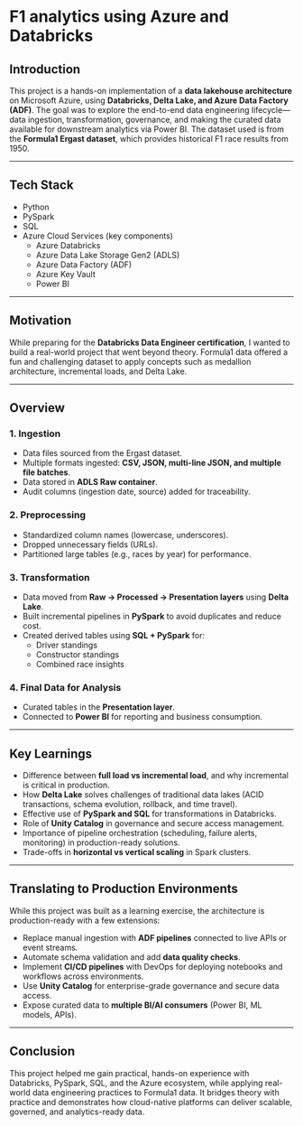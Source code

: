# F1 analytics using Azure and Databricks 

## Introduction  
This project is a hands-on implementation of a **data lakehouse architecture** on Microsoft Azure, using **Databricks, Delta Lake, and Azure Data Factory (ADF)**. The goal was to explore the end-to-end data engineering lifecycle—data ingestion, transformation, governance, and making the curated data available for downstream analytics via Power BI. The dataset used is from the **Formula1 Ergast dataset**, which provides historical F1 race results from 1950.  

---

## Tech Stack  
- Python  
- PySpark  
- SQL  
- Azure Cloud Services (key components)  
  - Azure Databricks  
  - Azure Data Lake Storage Gen2 (ADLS)  
  - Azure Data Factory (ADF)  
  - Azure Key Vault  
  - Power BI  


---

## Motivation  
While preparing for the **Databricks Data Engineer certification**, I wanted to build a real-world project that went beyond theory. Formula1 data offered a fun and challenging dataset to apply concepts such as medallion architecture, incremental loads, and Delta Lake.  

---

## Overview  

### 1. Ingestion  
- Data files sourced from the Ergast dataset.  
- Multiple formats ingested: **CSV, JSON, multi-line JSON, and multiple file batches**.  
- Data stored in **ADLS Raw container**.  
- Audit columns (ingestion date, source) added for traceability.  

### 2. Preprocessing  
- Standardized column names (lowercase, underscores).  
- Dropped unnecessary fields (URLs).  
- Partitioned large tables (e.g., races by year) for performance.  

### 3. Transformation  
- Data moved from **Raw → Processed → Presentation layers** using **Delta Lake**.  
- Built incremental pipelines in **PySpark** to avoid duplicates and reduce cost.  
- Created derived tables using **SQL + PySpark** for:  
  - Driver standings  
  - Constructor standings  
  - Combined race insights  

### 4. Final Data for Analysis  
- Curated tables in the **Presentation layer**.  
- Connected to **Power BI** for reporting and business consumption.  

---

## Key Learnings  
- Difference between **full load vs incremental load**, and why incremental is critical in production.  
- How **Delta Lake** solves challenges of traditional data lakes (ACID transactions, schema evolution, rollback, and time travel).  
- Effective use of **PySpark and SQL** for transformations in Databricks.  
- Role of **Unity Catalog** in governance and secure access management.  
- Importance of pipeline orchestration (scheduling, failure alerts, monitoring) in production-ready solutions.  
- Trade-offs in **horizontal vs vertical scaling** in Spark clusters.  

---

## Translating to Production Environments  
While this project was built as a learning exercise, the architecture is production-ready with a few extensions:  
- Replace manual ingestion with **ADF pipelines** connected to live APIs or event streams.  
- Automate schema validation and add **data quality checks**.  
- Implement **CI/CD pipelines** with DevOps for deploying notebooks and workflows across environments.  
- Use **Unity Catalog** for enterprise-grade governance and secure data access.  
- Expose curated data to **multiple BI/AI consumers** (Power BI, ML models, APIs).  

---

## Conclusion  
This project helped me gain practical, hands-on experience with Databricks, PySpark, SQL, and the Azure ecosystem, while applying real-world data engineering practices to Formula1 data. It bridges theory with practice and demonstrates how cloud-native platforms can deliver scalable, governed, and analytics-ready data.  

